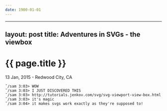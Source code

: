 ```yaml
---
date: 1900-01-01
---
```



---
layout: post
title: Adventures in SVGs - the viewbox
---

{{ page.title }}
================

<p class="meta">13 Jan, 2015 - Redwood City, CA</p>

    ˜/sam 3:03> WOW
    ˜/sam 3:03> I JUST DISCOVERED THIS
    ˜/sam 3:03> http://tutorials.jenkov.com/svg/svg-viewport-view-box.html
    ˜/sam 3:03> it's magic
    ˜/sam 3:04> it makes svgs work exactly as they're supposed to!
